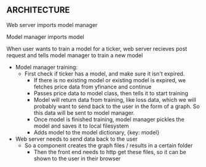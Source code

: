 
## ARCHITECTURE

Web server imports model manager

Model manager imports model

When user wants to train a model for a ticker, web server recieves post request and tells model manager to train a new model

 - Model manager training:
   - First check if ticker has a model, and make sure it isn't expired.
	 - If there is no existing model or existing model is expired, we fetches price data from yfinance and continue
	 - Passes price data to model class, then tells it to start training
	 - Model will return data from training, like loss data, which we will probably want to send back to the user in the form of a graph. So this data will be sent to model manager.
	 - Once model is finished training, model manager pickles the model and saves it to local filesystem
	 - Adds model to the model dictionary, {key: model}
 - Web server needs to send data back to the user
   - So a component creates the graph files / results in a certain folder
	 - Then the front end needs to http get these files, so it can be shown to the user in their browser





